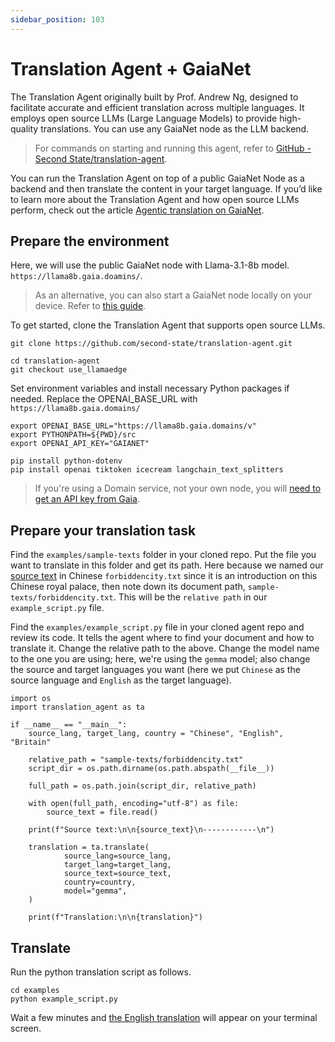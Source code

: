 ```yaml
---
sidebar_position: 103
---
```



# Translation Agent  + GaiaNet


The Translation Agent originally built by Prof. Andrew Ng, designed to facilitate accurate and efficient translation across multiple languages. It employs open source LLMs (Large Language Models) to provide high-quality translations. You can use any GaiaNet node as the LLM backend. 


>For commands on starting and running this agent, refer to [GitHub - Second State/translation-agent](https://github.com/second-state/translation-agent/blob/use_llamaedge/step-by-step-use-LocalAI.md).


You can run the Translation Agent on top of a public GaiaNet Node as a backend and then translate the content in your target language. If you’d like to learn more about the Translation Agent and how open source LLMs perform, check out the article [Agentic translation on GaiaNet](https://docs.gaianet.ai/tutorial/translator-agent).

## Prepare the environment

Here, we will use the public GaiaNet node with Llama-3.1-8b model.  `https://llama8b.gaia.doamins/`. 


>As an alternative, you can also start a GaiaNet node locally on your device. Refer to [this guide](https://github.com/GaiaNet-AI/node-configs/tree/main/llama-3.1-8b-instruct).


To get started, clone the Translation Agent that supports open source LLMs.

```
git clone https://github.com/second-state/translation-agent.git
    
cd translation-agent
git checkout use_llamaedge
```

Set environment variables and install necessary Python packages if needed. Replace the OPENAI_BASE_URL with `https://llama8b.gaia.domains/`

```
export OPENAI_BASE_URL="https://llama8b.gaia.domains/v"
export PYTHONPATH=${PWD}/src
export OPENAI_API_KEY="GAIANET"

pip install python-dotenv
pip install openai tiktoken icecream langchain_text_splitters
```
> If you're using a Domain service, not your own node, you will [need to get an API key from Gaia](https://docs.gaianet.ai/getting-started/authentication).

## Prepare your translation task

Find the `examples/sample-texts` folder in your cloned repo. Put the file you want to translate in this folder and get its path. Here because we named our [source text](https://hackmd.io/tdLiVR3TSc-8eVg_E-j9QA?view#Source-text-Intro-of-Forbidden-City) in Chinese `forbiddencity.txt` since it is an introduction on this Chinese royal palace, then note down its document path, `sample-texts/forbiddencity.txt`. This will be the `relative path` in our `example_script.py` file.

Find the `examples/example_script.py` file in your cloned agent repo and review its code. It tells the agent where to find your document and how to translate it. Change the relative path to the above. Change the model name to the one you are using; here, we're using the `gemma` model; also change the source and target languages you want (here we put `Chinese` as the source language and `English` as the target language).

```
import os  
import translation_agent as ta  
    
if __name__ == "__main__":
    source_lang, target_lang, country = "Chinese", "English", "Britain"
    
    relative_path = "sample-texts/forbiddencity.txt"
    script_dir = os.path.dirname(os.path.abspath(__file__))
    
    full_path = os.path.join(script_dir, relative_path)
    
    with open(full_path, encoding="utf-8") as file:
        source_text = file.read()
    
    print(f"Source text:\n\n{source_text}\n------------\n")
    
    translation = ta.translate(
            source_lang=source_lang,
            target_lang=target_lang,
            source_text=source_text,
            country=country,
            model="gemma",
    )
    
    print(f"Translation:\n\n{translation}")
```



## Translate

Run the python translation script as follows. 

```
cd examples    
python example_script.py
```


Wait a few minutes and [the English translation](https://hackmd.io/tdLiVR3TSc-8eVg_E-j9QA?view#English-Translation-by-gemma-2-27b) will appear on your terminal screen. 
